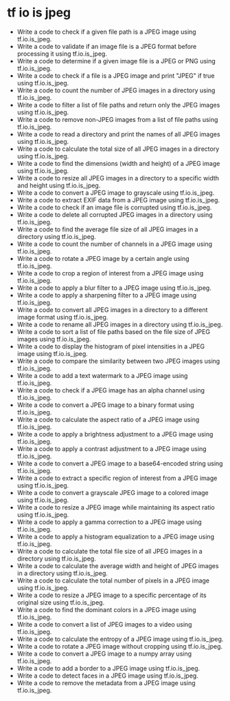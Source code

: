 # tf io is jpeg

- Write a code to check if a given file path is a JPEG image using tf.io.is_jpeg.
- Write a code to validate if an image file is a JPEG format before processing it using tf.io.is_jpeg.
- Write a code to determine if a given image file is a JPEG or PNG using tf.io.is_jpeg.
- Write a code to check if a file is a JPEG image and print "JPEG" if true using tf.io.is_jpeg.
- Write a code to count the number of JPEG images in a directory using tf.io.is_jpeg.
- Write a code to filter a list of file paths and return only the JPEG images using tf.io.is_jpeg.
- Write a code to remove non-JPEG images from a list of file paths using tf.io.is_jpeg.
- Write a code to read a directory and print the names of all JPEG images using tf.io.is_jpeg.
- Write a code to calculate the total size of all JPEG images in a directory using tf.io.is_jpeg.
- Write a code to find the dimensions (width and height) of a JPEG image using tf.io.is_jpeg.
- Write a code to resize all JPEG images in a directory to a specific width and height using tf.io.is_jpeg.
- Write a code to convert a JPEG image to grayscale using tf.io.is_jpeg.
- Write a code to extract EXIF data from a JPEG image using tf.io.is_jpeg.
- Write a code to check if an image file is corrupted using tf.io.is_jpeg.
- Write a code to delete all corrupted JPEG images in a directory using tf.io.is_jpeg.
- Write a code to find the average file size of all JPEG images in a directory using tf.io.is_jpeg.
- Write a code to count the number of channels in a JPEG image using tf.io.is_jpeg.
- Write a code to rotate a JPEG image by a certain angle using tf.io.is_jpeg.
- Write a code to crop a region of interest from a JPEG image using tf.io.is_jpeg.
- Write a code to apply a blur filter to a JPEG image using tf.io.is_jpeg.
- Write a code to apply a sharpening filter to a JPEG image using tf.io.is_jpeg.
- Write a code to convert all JPEG images in a directory to a different image format using tf.io.is_jpeg.
- Write a code to rename all JPEG images in a directory using tf.io.is_jpeg.
- Write a code to sort a list of file paths based on the file size of JPEG images using tf.io.is_jpeg.
- Write a code to display the histogram of pixel intensities in a JPEG image using tf.io.is_jpeg.
- Write a code to compare the similarity between two JPEG images using tf.io.is_jpeg.
- Write a code to add a text watermark to a JPEG image using tf.io.is_jpeg.
- Write a code to check if a JPEG image has an alpha channel using tf.io.is_jpeg.
- Write a code to convert a JPEG image to a binary format using tf.io.is_jpeg.
- Write a code to calculate the aspect ratio of a JPEG image using tf.io.is_jpeg.
- Write a code to apply a brightness adjustment to a JPEG image using tf.io.is_jpeg.
- Write a code to apply a contrast adjustment to a JPEG image using tf.io.is_jpeg.
- Write a code to convert a JPEG image to a base64-encoded string using tf.io.is_jpeg.
- Write a code to extract a specific region of interest from a JPEG image using tf.io.is_jpeg.
- Write a code to convert a grayscale JPEG image to a colored image using tf.io.is_jpeg.
- Write a code to resize a JPEG image while maintaining its aspect ratio using tf.io.is_jpeg.
- Write a code to apply a gamma correction to a JPEG image using tf.io.is_jpeg.
- Write a code to apply a histogram equalization to a JPEG image using tf.io.is_jpeg.
- Write a code to calculate the total file size of all JPEG images in a directory using tf.io.is_jpeg.
- Write a code to calculate the average width and height of JPEG images in a directory using tf.io.is_jpeg.
- Write a code to calculate the total number of pixels in a JPEG image using tf.io.is_jpeg.
- Write a code to resize a JPEG image to a specific percentage of its original size using tf.io.is_jpeg.
- Write a code to find the dominant colors in a JPEG image using tf.io.is_jpeg.
- Write a code to convert a list of JPEG images to a video using tf.io.is_jpeg.
- Write a code to calculate the entropy of a JPEG image using tf.io.is_jpeg.
- Write a code to rotate a JPEG image without cropping using tf.io.is_jpeg.
- Write a code to convert a JPEG image to a numpy array using tf.io.is_jpeg.
- Write a code to add a border to a JPEG image using tf.io.is_jpeg.
- Write a code to detect faces in a JPEG image using tf.io.is_jpeg.
- Write a code to remove the metadata from a JPEG image using tf.io.is_jpeg.